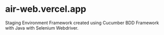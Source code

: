 # air-web.vercel.app
Staging Environment Framework created using Cucumber BDD Framework with Java with Selenium Webdriver.
